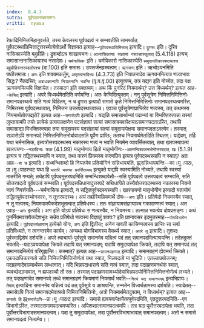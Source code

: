 ```yaml
---
index:  8.4.3
sutra:  पूर्वपदात्संज्ञायामगः
vritti:  nyasa
---
```


रेफादिनिमित्तमिहानुवर्त्तते, तस्य केवलस्य पूर्वपदत्वं न सम्भवतीति सामर्थ्यात् पूर्वपदस्थान्निमित्तादुत्तरस्येत्येषोऽर्थो विज्ञायत इत्याह--`पूर्वपदस्थान्निमित्तात्` इत्यादि। `द्रूणसः` इति। दुरिव नासिकास्येति बहुव्रीहिः। द्रुशब्दोऽत्र शाखावचनः। `अञ्नासिकायाः सज्ञायां नसञ्चास्थूलात्` (5.4.118) इत्यच् समासान्तनासिकायाश्च नसादेशः।
`चर्मनासिकः` इति। चर्मविकारो नासिकास्येति `समुदायविकारषष्ठ्याश्च बहुव्रीहिरुत्तरपदलोपश्च` (दा.100) इति समासः। उपसर्जनह्रस्वत्वम्। `ऋगयन्म्` इति। ऋचोऽयनमिति षष्ठीसमासः।
`अगः` इति शक्यमकर्तुम्, `अणृगयनादिभ्यः` (4.3.73) इति निपातनादेव ऋगयनमित्यत्र णत्वाभावः सिद्धः? नैतदस्ति; `अबाधकान्यपि निपातनानि भवन्ति` (पृ.प.वृ.00) इत्युक्तम्, तत्र यद्यग इति नोच्येत, तदा पक्ष ऋगयणमित्यपि विज्ञायेत। तस्यादग इति वक्तव्यम्। अथ किं पुनरिदं नियमार्थम्? उत्त विध्यर्थम्? इत्यत आह--`केचित्` इत्यादि। अपरे विध्यर्थमेतदिति वर्णयन्ति। अतः केचिदित्युक्तम्। ननु पूर्वसूत्रेण निमित्तनिमित्तिनोः समानपदस्थत्वे सति णत्वं विहितम्, न च द्रुणस इत्यादौ समासे कृते निमित्तनिमित्तिनोः समानपदस्थत्वमस्ति, निमित्तस्य पूर्वपदस्थत्वात्, निमित्तन उत्तरपदस्थात्वाच्च। एवञ्च पूर्वसूत्रेणाप्राप्तिरेव णत्वस्य, तत् कथमस्य नियमार्थतोपपद्यते? इत्यत आह--`समासेऽपि` इत्यादि। यद्यति समासार्थाभ्यां पदाभ्यां या विभक्तिरुत्पन्ना तस्यां लुप्तायामपि तयोः प्रत्येकं प्रत्ययलक्षणेन पदसंज्ञायां सत्यां समासावयवापेक्षयाऽसमानपदताऽस्ति, तथापि समासाद्या विभक्तिरुत्पन्ना तया समुदायस्य पदसंज्ञायां सत्यां समुदायापेक्षया समानपदताऽस्त्येव। तस्मात् सञासेऽपि समानपदे निमित्तनिमित्तनोर्बावादसति पूर्वेण प्राप्तिः; ततश्च नियमार्थमेतदिति स्थितम्। यद्येवम्, तर्हि यथा चर्मनासिक, इत्यत्रोत्तरपदस्थस्य नकारस्य णत्वं न भवति नियमेन व्यावर्त्तितत्वात्, तथा खरपस्यापत्यं खारपयणः--`नडादिभ्यः फक` (4.1.99) मातृभोगाय हितो मातृभोगीणः--`आत्मन्विश्वजनभोगोत्तरपदात् खः` (5.1.9) इत्यत्र च तद्धितस्थस्यापि न स्यात्, तथा करणं प्रियमस्य करणप्रिय इत्यत्र पूर्वपदस्थस्यापि न स्यात्? अत आह--`स च` इत्यादि। सध्बन्धिशब्दो हि नियतमेव प्रतियोगिनं सन्निधापयति, झ्र्सन्निधापयन्ति--का।मु।पाठः, प्रा।मु।पाठश्चट यथा हि `भातरि भक्त्या प्रवर्त्तितव्यम्` इत्युक्ते यद्यपि स्वस्यामिति नोच्यते, तथापि स्वस्यां मातरीति गम्यते; तथेहापि पूर्वपदमुत्तरपदमिति सम्बन्धिशब्दावेतौ--सति पूर्वपदत्वे उत्तरपदत्वं सम्भवति, सति चोत्तरपदत्वे पूर्वपदत्वं सम्भवति। पूर्वपदसन्निधानादुत्तरपदे सथिधापिते तस्यैवोत्तरपदस्थस्य नकारस्य नियमो णत्वं निवर्त्तयति---चर्मनासिक इत्यादौ, न सद्धितपूर्वपदस्यस्यापि। खारपायणो मातृभोगीण इत्यादौ यतायोगं तद्धितपूर्वपदस्थोनकारः, न तूत्तरपदस्थः। अयं तर्ह्यस्मिन्नियमार्थे दोषः--`अगः` इति। प्रतिषेदो नियमस्यैव स्यात्, न तु णत्वस्य; नियमवाक्यैकदेशभूतत्वात् प्रतिषेधस्य। ततः संज्ञायामसंज्ञायाञ्च गकाराण्णत्वं स्यात्। अत एवाह--`अगः` इत्यादि। अग इति योऽयं प्रतिषेधः स णत्वस्यैव, न नियमस्य। तल्मान्न भवत्येव दोषप्रसङ्गः। कथं पुनर्नियमवाक्यैकदेशभूतः सन्नेव प्रतिषेधो णत्वस्य विज्ञातुं शक्यः? इति प्रश्नावसर इदमुत्तरमाह--`योगविभागेन` इत्यादि। `पूर्वपदात्संज्ञायाम्` इत्येको योगः, `अगः` इति द्वितीयः; अनेन यावती काचिण्णत्वस्य प्राप्तिः सा सर्वा प्रतिषिध्यते, न त्वनन्तरमेव कार्यम्। अन्यथा योगविभागस्य वैयर्थ्य स्यात्।
`अपरे तु` इत्यादि। तुशब्दः पूर्वस्माद्विशेषं दर्शयति। अपरे त्वाचार्याः पूर्वसूत्रे समानमेव यन्नित्वं पदं तत् समानपदमित्याश्रयन्ति। तदेतदुक्तं भवतदि--यदाऽवयवापेक्षा क्रियते तदापि यत् समानपदम्; यदापि समुदायापेक्षा क्रियते, तदापि यत् समानपदं तत् समानपदमित्येवं परिगृह्लान्ति। कस्मात्? इत्यत आह--`समानग्रहणात्` इत्यादि। समानग्रहणं ह्येवमर्थं क्रियते। एकपदाधिकरणत्वे सति निमित्तनिमित्तिनोर्णत्वं यथा स्यात्, भिन्नपदत्वे मा भूदिति। एतच्चाप्रयोजनम्; पदग्रहणादेवाल्यार्थस्य लब्धत्वात्। यदि भिन्नपदाधारत्वे सति णत्वं स्यात्, तदा पदग्रहणमनर्थकं स्यात्, व्यवच्छेद्याभावात्, न ह्यपदस्थौ तौ स्तः। तस्मात् पदग्रहणसामर्थ्यादेवाभिन्नपदयोर्निमित्तनिमित्तनोर्णत्वं लभ्यते। तत् पदग्रहणादेव समानपदे लब्धे समानग्रहणं क्रियमाणं नियमार्थं भवति--`नित्यं यत् समानपदम्` इत्यभिप्रायः। `तेषाम्` इत्यादिना समानमेव यन्नित्यं पदं तत् पूर्वसूत्रे य आश्रयन्ति, तन्मतेन विध्यर्थतामस्य दर्शयति। स्यादेतत्--समासेऽपि नित्यं समानपदमेवाश्रयो निमित्तनिमित्तिनोः, अत्रो नियमार्थमेतदुक्तम्, न विध्यर्थम्? इत्यत आह--`समासे हि` झ्र्`समासेऽपि`--प्रा।मु।पाठःट इत्यादि। समासे ह्यवयवापेक्षयैतत्पूर्वपदमिति, एतदुत्तरपदमिति--एव विभागोऽस्ति, तस्मादसमामपदत्वमप्यस्ति। अपिशब्दात्समानपदत्वमपि। तत्र यदा पूर्वोत्तरवदापेक्षा भयति, तदा पूर्वोत्तरविभागादसमानपदत्वम्। यदा तु समुदायापेक्षा, तदा पूर्वोत्तरविभागाभावात् समानपदत्वम्। अतो न समासे समानपदत्वं नित्यमेव।।

